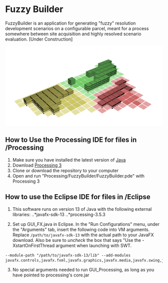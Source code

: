 # Fuzzy Builder
FuzzyBuilder is an application for generating "fuzzy" resolution development scenarios on a configurable parcel, meant for a process somewhere between site acquisition and highly resolved scenario evaluation. [Under Construction]

![Fuzzy Builder by Ira Winder](screenshots/Screen%20Shot%202019-07-23%20at%201.36.52%20PM.png "Fuzzy Builder by Ira Winder")

## How to Use the Processing IDE for files in /Processing

1. Make sure you have installed the latest version of [Java](https://www.java.com/verify/)
2. Download [Processing 3](https://processing.org/download/)
3. Clone or download the repository to your computer
4. Open and run "Processing/FuzzyBuilder/FuzzyBuilder.pde" with Processing 3
 
## How to use the Eclipse IDE for files in /Eclipse

1. This software runs on version 13 of Java with the following external libraries:
..*javafx-sdk-13
..*processing-3.5.3

2. Set up GUI_FX.java in Eclipse. In the "Run Configurations" menu, under the "Arguments" tab, insert the following code into VM arguments. Replace `/path/to/javafx-sdk-13` with the actual path to your JavaFX download. Also be sure to *uncheck* the box that says "Use the -XstartOnFirstThread argument when launching with SWT.
```
--module-path "/path/to/javafx-sdk-13/lib" --add-modules javafx.controls,javafx.fxml,javafx.graphics,javafx.media,javafx.swing,javafx.web
```

3. No special arguments needed to run GUI_Processing, as long as you have pointed to processing's core.jar
